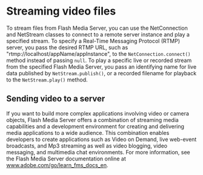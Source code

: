 # Streaming video files

To stream files from Flash Media Server, you can use the NetConnection and
NetStream classes to connect to a remote server instance and play a specified
stream. To specify a Real-Time Messaging Protocol (RTMP) server, you pass the
desired RTMP URL, such as "rtmp://localhost/appName/appInstance", to the
`NetConnection.connect()` method instead of passing `null`. To play a specific
live or recorded stream from the specified Flash Media Server, you pass an
identifying name for live data published by `NetStream.publish()`, or a recorded
filename for playback to the `NetStream.play()` method.

## Sending video to a server

If you want to build more complex applications involving video or camera
objects, Flash Media Server offers a combination of streaming media capabilities
and a development environment for creating and delivering media applications to
a wide audience. This combination enables developers to create applications such
as Video on Demand, live web-event broadcasts, and Mp3 streaming as well as
video blogging, video messaging, and multimedia chat environments. For more
information, see the Flash Media Server documentation online at
<a href="http://www.adobe.com/go/learn_fms_docs_en"
target="_self">www.adobe.com/go/learn_fms_docs_en</a>.
